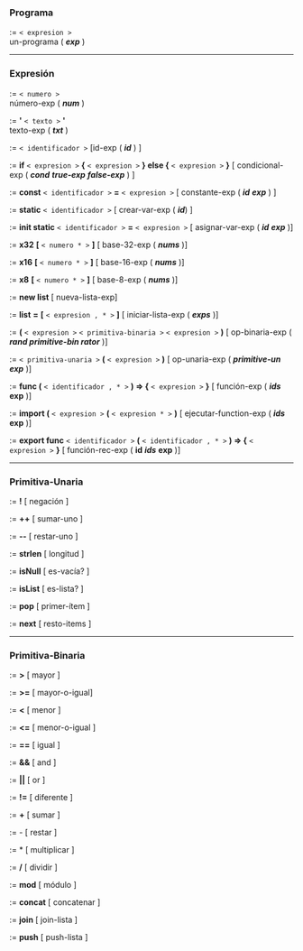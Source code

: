 
### Programa

:=  `< expresion >`  \
un-programa (  _**exp**_  )
     

---
### Expresión

:=  `< numero >` \
número-exp (  _**num**_  )


:=  **'**  `< texto >`  **'** \
texto-exp (  _**txt**_  )


:=  `< identificador >`  [id-exp (  _**id**_  ) ]

:=  **if**  `< expresion >`  **{**  `< expresion >`  **} else {**  `< expresion >`  **}**  [ condicional-exp (  _**cond**_  _**true-exp**_  _**false-exp**_  ) ]

:=  **const**  `< identificador >`  **=**  `< expresion >`  [ constante-exp (  _**id**_  _**exp**_  ) ]

:=  **static**  `< identificador >`  [ crear-var-exp (  _**id**_) ]

:=  **init static**  `< identificador >`  **=**  `< expresion >`  [ asignar-var-exp (  _**id**_  _**exp**_  )]

:=  **x32**  **[**  `< numero * >`  **]**  [ base-32-exp (  _**nums**_  )]

:=  **x16**  **[**  `< numero * >`  **]**  [ base-16-exp (  _**nums**_  )]

:=  **x8**  **[**  `< numero * >`  **]**  [ base-8-exp (  _**nums**_  )]

:=  **new list**  [ nueva-lista-exp]

:=  **list**  **=**  **[**  `< expresion , * >`  **]**  [ iniciar-lista-exp (  _**exps**_  )]

:=  **(**  `< expresion >`  `< primitiva-binaria >`  `< expresion >`  **)**  [ op-binaria-exp (  _**rand primitive-bin rator**_  )]

:=  `< primitiva-unaria >`  **(**  `< expresion >`  **)**  [ op-unaria-exp (  _**primitive-un exp**_  )]

:=  **func (**  `< identificador , * >`  **) => {**  `< expresion >`  **}**  [ función-exp (  _**ids**_  **exp**  )]

:=  **import (**  `< expresion >`  **(**  `< expresion * >`  **)**  [ ejecutar-function-exp (  _**ids**_  **exp**  )]

:=  **export func**  `< identificador >`  **(**  `< identificador , * >`  **) => {**  `< expresion >`  **}**  [ función-rec-exp (  **id**  _**ids**_  **exp**  )]


---
### Primitiva-Unaria

:=  **!**  [ negación ]

:=  **++**  [ sumar-uno ]

:=  **--**  [ restar-uno ]

:=  **strlen**  [ longitud ]

:=  **isNull**  [ es-vacía? ]

:=  **isList**  [ es-lista? ]

:=  **pop**  [ primer-ítem ]

:=  **next**  [ resto-items ]

---
### Primitiva-Binaria

:=  **>**  [ mayor ]

:=  **>=**  [ mayor-o-igual]

:=  **<**  [ menor ]

:=  **<=**  [ menor-o-igual ]

:=  **==**  [ igual ]

:=  **&&**  [ and ]

:=  **||**  [ or ]

:=  **!=**  [ diferente ]

:=  **+**  [ sumar ]

:=  -  [ restar ]

:=  *  [ multiplicar ]

:=  **/**  [ dividir ]

:=  **mod**  [ módulo ]

:=  **concat**  [ concatenar ]

:=  **join**  [  join-lista ]

:=  **push**  [ push-lista ]














